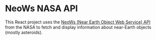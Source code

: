# NeoWs NASA API

This React project uses the [NeoWs (Near Earth Object Web Service) API](https://api.nasa.gov) from the NASA to fetch and display information about near-Earth objects (mostly asteroids).
